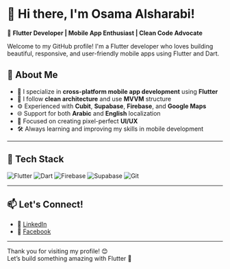 # 👋 Hi there, I'm Osama Alsharabi!

🎯 **Flutter Developer | Mobile App Enthusiast | Clean Code Advocate**

Welcome to my GitHub profile! I'm a Flutter developer who loves building beautiful, responsive, and user-friendly mobile apps using Flutter and Dart.

## 🚀 About Me

- 📱 I specialize in **cross-platform mobile app development** using **Flutter**
- 🧱 I follow **clean architecture** and use **MVVM** structure
- ⚙️ Experienced with **Cubit**, **Supabase**, **Firebase**, and **Google Maps**
- 🌐 Support for both **Arabic** and **English** localization
- 🎨 Focused on creating pixel-perfect **UI/UX**
- 🛠 Always learning and improving my skills in mobile development

---

## 🧰 Tech Stack

![Flutter](https://img.shields.io/badge/Flutter-02569B?style=for-the-badge&logo=flutter&logoColor=white)
![Dart](https://img.shields.io/badge/Dart-0175C2?style=for-the-badge&logo=dart&logoColor=white)
![Firebase](https://img.shields.io/badge/Firebase-ffca28?style=for-the-badge&logo=firebase&logoColor=black)
![Supabase](https://img.shields.io/badge/Supabase-3ECF8E?style=for-the-badge&logo=supabase&logoColor=white)
![Git](https://img.shields.io/badge/Git-F05032?style=for-the-badge&logo=git&logoColor=white)

---


## 📫 Let's Connect!

- 💼 [LinkedIn](https://www.linkedin.com/in/osama-al-sharabi-b6949a309/) 
- 📱 [Facebook](https://www.facebook.com/osama.alsharabi88) 

---

Thank you for visiting my profile! 😊  
Let’s build something amazing with Flutter 🚀
